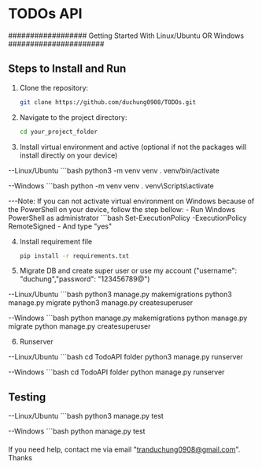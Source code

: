 # TODOs API 

################## Getting Started With Linux/Ubuntu OR Windows ######################
## Steps to Install and Run
1. Clone the repository:
   ```bash
   git clone https://github.com/duchung0908/TODOs.git


2. Navigate to the project directory:
    ```bash
    cd your_project_folder


3. Install virtual environment and active (optional if not the packages will install directly on your device)

--Linux/Ubuntu
    ```bash
    python3 -m venv venv
    . venv/bin/activate

--Windows
    ```bash
    python -m venv venv
    . venv\Scripts\activate 

---Note: If you can not activate virtual environment on Windows because of the PowerShell on your device, follow the step bellow:
    - Run Windows PowerShell as administrator
        ```bash
        Set-ExecutionPolicy -ExecutionPolicy RemoteSigned
    - And type "yes"

4. Install requirement file
    ```bash
    pip install -r requirements.txt

5. Migrate DB and create super user or use my account ("username": "duchung","password": "123456789@")

--Linux/Ubuntu
    ```bash
    python3 manage.py makemigrations
    python3 manage.py migrate
    python3 manage.py createsuperuser

--Windows
    ```bash
    python manage.py makemigrations
    python manage.py migrate
    python manage.py createsuperuser

6. Runserver

--Linux/Ubuntu
    ```bash
    cd TodoAPI folder
    python3 manage.py runserver

--Windows
    ```bash
    cd TodoAPI folder
    python manage.py runserver

## Testing
    
--Linux/Ubuntu
    ```bash
    python3 manage.py test

--Windows
    ```bash
    python manage.py test

#### 
If you need help, contact me via email "tranduchung0908@gmail.com". Thanks
####